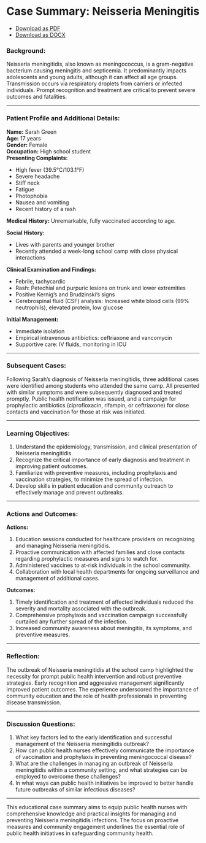 # Case Summary: Neisseria Meningitis

- [Download as PDF](neisseria-meningitis.pdf)
- [Download as DOCX](neisseria-meningitis.docx)

### **Background:**

Neisseria meningitidis, also known as meningococcus, is a gram-negative bacterium causing meningitis and septicemia. It predominantly impacts adolescents and young adults, although it can affect all age groups. Transmission occurs via respiratory droplets from carriers or infected individuals. Prompt recognition and treatment are critical to prevent severe outcomes and fatalities.

---

### **Patient Profile and Additional Details:**

**Name:** Sarah Green  
**Age:** 17 years  
**Gender:** Female  
**Occupation:** High school student  
**Presenting Complaints:**  
- High fever (39.5°C/103.1°F)  
- Severe headache  
- Stiff neck  
- Fatigue  
- Photophobia  
- Nausea and vomiting  
- Recent history of a rash

**Medical History:** Unremarkable, fully vaccinated according to age.

**Social History:**  
- Lives with parents and younger brother  
- Recently attended a week-long school camp with close physical interactions  

**Clinical Examination and Findings:**  
- Febrile, tachycardic  
- Rash: Petechial and purpuric lesions on trunk and lower extremities  
- Positive Kernig’s and Brudzinski’s signs  
- Cerebrospinal fluid (CSF) analysis: Increased white blood cells (99% neutrophils), elevated protein, low glucose  

**Initial Management:**  
- Immediate isolation  
- Empirical intravenous antibiotics: ceftriaxone and vancomycin  
- Supportive care: IV fluids, monitoring in ICU

---

### **Subsequent Cases:**

Following Sarah’s diagnosis of Neisseria meningitidis, three additional cases were identified among students who attended the same camp. All presented with similar symptoms and were subsequently diagnosed and treated promptly. Public health notification was issued, and a campaign for prophylactic antibiotics (ciprofloxacin, rifampin, or ceftriaxone) for close contacts and vaccination for those at risk was initiated.

---

### **Learning Objectives:**

1. Understand the epidemiology, transmission, and clinical presentation of Neisseria meningitidis.
2. Recognize the critical importance of early diagnosis and treatment in improving patient outcomes.
3. Familiarize with preventive measures, including prophylaxis and vaccination strategies, to minimize the spread of infection.
4. Develop skills in patient education and community outreach to effectively manage and prevent outbreaks.

---

### **Actions and Outcomes:**

**Actions:**
1. Education sessions conducted for healthcare providers on recognizing and managing Neisseria meningitidis.
2. Proactive communication with affected families and close contacts regarding prophylactic measures and signs to watch for.
3. Administered vaccines to at-risk individuals in the school community.
4. Collaboration with local health departments for ongoing surveillance and management of additional cases.

**Outcomes:**
1. Timely identification and treatment of affected individuals reduced the severity and mortality associated with the outbreak.
2. Comprehensive prophylaxis and vaccination campaign successfully curtailed any further spread of the infection.
3. Increased community awareness about meningitis, its symptoms, and preventive measures.

---

### **Reflection:**

The outbreak of Neisseria meningitidis at the school camp highlighted the necessity for prompt public health intervention and robust preventive strategies. Early recognition and aggressive management significantly improved patient outcomes. The experience underscored the importance of community education and the role of health professionals in preventing disease transmission.

---

### **Discussion Questions:**

1. What key factors led to the early identification and successful management of the Neisseria meningitidis outbreak?
2. How can public health nurses effectively communicate the importance of vaccination and prophylaxis in preventing meningococcal disease?
3. What are the challenges in managing an outbreak of Neisseria meningitidis within a community setting, and what strategies can be employed to overcome these challenges?
4. In what ways can public health initiatives be improved to better handle future outbreaks of similar infectious diseases?

---

This educational case summary aims to equip public health nurses with comprehensive knowledge and practical insights for managing and preventing Neisseria meningitidis infections. The focus on proactive measures and community engagement underlines the essential role of public health initiatives in safeguarding community health.
